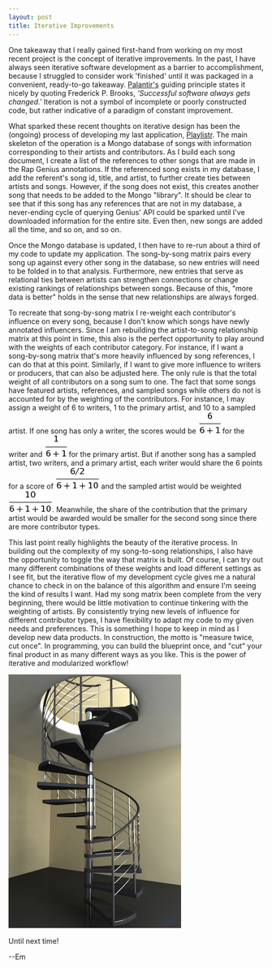 ```yaml
---
layout: post
title: Iterative Improvements
---
```


One takeaway that I really gained first-hand from working on my most recent project is the concept of iterative improvements. In the past, I have always seen iterative software development as a barrier to accomplishment, because I struggled to consider work 'finished' until it was packaged in a convenient, ready-to-go takeaway. <a href="https://www.palantir.com/engineering-culture/">Palantir's</a> guiding principle states it nicely by quoting Frederick P. Brooks, <em>'Successful software always gets changed.'</em> Iteration is not a symbol of incomplete or poorly constructed code, but rather indicative of a paradigm of constant improvement.<br>

What sparked these recent thoughts on iterative design has been the (ongoing) process of developing my last application, [Playlistr](/playlistr). The main skeleton of the operation is a Mongo database of songs with information corresponding to their artists and contributors. As I build each song document, I create a list of the references to other songs that are made in the Rap Genius annotations. If the referenced song exists in my database, I add the referent's song id, title, and artist, to further create ties between artists and songs. However, if the song does not exist, this creates another song that needs to be added to the Mongo "library". It should be clear to see that if this song has any references that are not in my database, a never-ending cycle of querying Genius' API could be sparked until I've downloaded information for the entire site. Even then, new songs are added all the time, and so on, and so on.<br>

Once the Mongo database is updated, I then have to re-run about a third of my code to update my application. The song-by-song matrix pairs every song up against every other song in the database, so new entries will need to be folded in to that analysis. Furthermore, new entries that serve as relational ties between artists can strengthen connections or change existing rankings of relationships between songs. Because of this, "more data is better" holds in the sense that new relationships are always forged.<br>

To recreate that song-by-song matrix I re-weight each contributor's influence on every song, because I don't know which songs have newly annotated influencers. Since I am rebuilding the artist-to-song relationship matrix at this point in time, this also is the perfect opportunity to play around with the weights of each contributor category. For instance, if I want a song-by-song matrix that's more heavily influenced by song references, I can do that at this point. Similarly, if I want to give more influence to writers or producers, that can also be adjusted here. The only rule is that the total weight of all contributors on a song sum to one. The fact that some songs have featured artists, references, and sampled songs while others do not is accounted for by the weighting of the contributors. For instance, I may assign a weight of 6 to writers, 1 to the primary artist, and 10 to a sampled artist. If one song has only a writer, the scores would be ![writer_weight](/images/writerweight.png) for the writer and ![primary_artist](/images/primaryartist.png) for the primary artist. But if another song has a sampled artist, two writers, and a primary artist, each writer would share the 6 points for a score of ![writer_weight_shared](/images/writerweight2.png) and the sampled artist would be weighted ![sampled_artist](/images/sampledartist.png). Meanwhile, the share of the contribution that the primary artist would be awarded would be smaller for the second song since there are more contributor types.<br>

This last point really highlights the beauty of the iterative process. In building out the complexity of my song-to-song relationships, I also have the opportunity to toggle the way that matrix is built. Of course, I can try out many different combinations of these weights and load different settings as I see fit, but the iterative flow of my development cycle gives me a natural chance to check in on the balance of this algorithm and ensure I'm seeing the kind of results I want. Had my song matrix been complete from the very beginning, there would be little motivation to continue tinkering with the weighting of artists. By consistently trying new levels of influence for different contributor types, I have flexibility to adapt my code to my given needs and preferences. This is something I hope to keep in mind as I develop new data products. In construction, the motto is "measure twice, cut once". In programming, you can build the blueprint once, and "cut" your final product in as many different ways as you like. This is the power of iterative and modularized workflow!<br>

![to_infinity_and_beyond](/images/iterative.jpg)

Until next time!

--Em